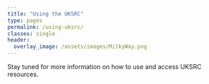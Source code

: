 ```yaml
---
title: "Using the UKSRC"
type: pages
permalink: /using-uksrc/
classes: single
header:
  overlay_image: /assets/images/MilkyWay.png
---
```


Stay tuned for more information on how to use and access UKSRC resources.
